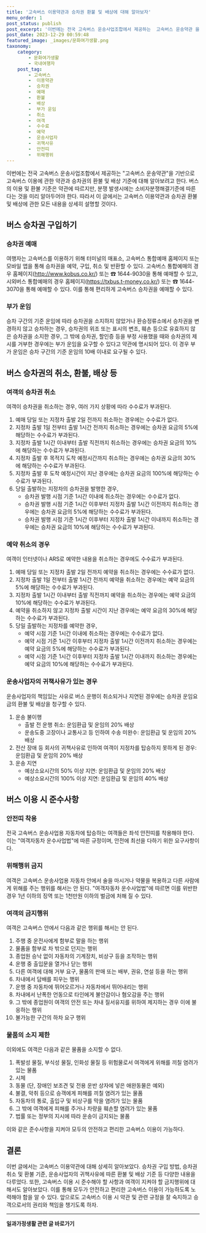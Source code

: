 ```yaml
---
title: '고속버스 이용약관과 승차권 환불 및 배상에 대해 알아보자'
menu_order: 1
post_status: publish
post_excerpt: '이번에는 전국 고속버스 운송사업조합에서 제공하는  고속버스 운송약관 을 기반으로 고속버스 이용에 관한 약관과 승차권의 환불 및 배상 기준에 대해 알아보려고 한다. 버스의 이용 및 환불 기준은 약관에 따르지만, 분쟁 발생시에는 소비자분쟁해결기준에 따른다는 것을 미리 알아두어야 한다. 따라서 이 글에서는 고속버스 이용약관과 승차권 환불 및 배상에 관한 모든 내용을 상세히 설명할 것이다.'
post_date: 2023-12-29 00:59:48
featured_image: _images/문화여가생활.png
taxonomy:
    category:
        - 문화여가생활
        - 국내여행자
    post_tag:
        - 고속버스
        -  이용약관
        -  승차권
        -  예매
        -  환불
        -  배상
        -  부가 운임
        -  취소
        -  여객
        -  수수료
        -  예약
        -  운송사업자
        -  귀책사유
        -  안전띠
        -  위해행위
---
```



이번에는 전국 고속버스 운송사업조합에서 제공하는 "고속버스 운송약관"을 기반으로 고속버스 이용에 관한 약관과 승차권의 환불 및 배상 기준에 대해 알아보려고 한다. 버스의 이용 및 환불 기준은 약관에 따르지만, 분쟁 발생시에는 소비자분쟁해결기준에 따른다는 것을 미리 알아두어야 한다. 따라서 이 글에서는 고속버스 이용약관과 승차권 환불 및 배상에 관한 모든 내용을 상세히 설명할 것이다.

## 버스 승차권 구입하기

### 승차권 예매

여행자는 고속버스를 이용하기 위해 터미널의 매표소, 고속버스 통합예매 홈페이지 또는 모바일 앱을 통해 승차권을 예약, 구입, 취소 및 반환할 수 있다. 고속버스 통합예매의 경우 홈페이지(http://www.kobus.co.kr/) 또는 ☎ 1644-9030을 통해 예매할 수 있고, 시외버스 통합예매의 경우 홈페이지(https://txbus.t-money.co.kr/) 또는 ☎ 1644-3070을 통해 예매할 수 있다. 이를 통해 편리하게 고속버스 승차권을 예매할 수 있다.

### 부가 운임

승차 구간의 기준 운임에 따라 승차권을 소지하지 않았거나 환승정류소에서 승차권을 변경하지 않고 승차하는 경우, 승차권의 위조 또는 표시의 변조, 훼손 등으로 유효하지 않은 승차권을 소지한 경우, 그 밖에 승차권, 할인증 등을 부정 사용했을 때와 승차권의 제시를 거부한 경우에는 부가 운임을 요구할 수 있다고 약관에 명시되어 있다. 이 경우 부가 운임은 승차 구간의 기준 운임의 10배 이내로 요구될 수 있다.

## 버스 승차권의 취소, 환불, 배상 등

### 여객의 승차권 취소

여객이 승차권을 취소하는 경우, 여러 가지 상황에 따라 수수료가 부과된다.

1. 예매 당일 또는 지정차 출발 2일 전까지 취소하는 경우에는 수수료가 없다.
2. 지정차 출발 1일 전부터 출발 1시간 전까지 취소하는 경우에는 승차권 요금의 5%에 해당하는 수수료가 부과된다.
3. 지정차 출발 1시간 이내부터 출발 직전까지 취소하는 경우에는 승차권 요금의 10%에 해당하는 수수료가 부과된다.
4. 지정차 출발 후 목적지 도착 예정시간까지 취소하는 경우에는 승차권 요금의 30%에 해당하는 수수료가 부과된다.
5. 지정차 출발 후 도착 예정시간이 지난 경우에는 승차권 요금의 100%에 해당하는 수수료가 부과된다.
6. 당일 출발하는 지정차의 승차권을 발행한 경우,
   - 승차권 발행 시점 기준 1시간 이내에 취소하는 경우에는 수수료가 없다.
   - 승차권 발행 시점 기준 1시간 이후부터 지정차 출발 1시간 이전까지 취소하는 경우에는 승차권 요금의 5%에 해당하는 수수료가 부과된다.
   - 승차권 발행 시점 기준 1시간 이후부터 지정차 출발 1시간 이내까지 취소하는 경우에는 승차권 요금의 10%에 해당하는 수수료가 부과된다.

### 예약 취소의 경우

여객이 인터넷이나 ARS로 예약한 내용을 취소하는 경우에도 수수료가 부과된다.

1. 예매 당일 또는 지정차 출발 2일 전까지 예약을 취소하는 경우에는 수수료가 없다.
2. 지정차 출발 1일 전부터 출발 1시간 전까지 예약을 취소하는 경우에는 예약 요금의 5%에 해당하는 수수료가 부과된다.
3. 지정차 출발 1시간 이내부터 출발 직전까지 예약을 취소하는 경우에는 예약 요금의 10%에 해당하는 수수료가 부과된다.
4. 예약을 취소하지 않고 지정차 출발 시간이 지난 경우에는 예약 요금의 30%에 해당하는 수수료가 부과된다.
5. 당일 출발하는 지정차를 예약한 경우,
   - 예약 시점 기준 1시간 이내에 취소하는 경우에는 수수료가 없다.
   - 예약 시점 기준 1시간 이후부터 지정차 출발 1시간 이전까지 취소하는 경우에는 예약 요금의 5%에 해당하는 수수료가 부과된다.
   - 예약 시점 기준 1시간 이후부터 지정차 출발 1시간 이내까지 취소하는 경우에는 예약 요금의 10%에 해당하는 수수료가 부과된다.

### 운송사업자의 귀책사유가 있는 경우

운송사업자의 책임있는 사유로 버스 운행이 취소되거나 지연된 경우에는 승차권 운임요금의 환불 및 배상을 청구할 수 있다.

1. 운송 불이행
   - 출발 전 운행 취소: 운임환급 및 운임의 20% 배상
   - 운송도중 고장이나 교통사고 등 인하여 수송 미완수: 운임환급 및 운임의 20% 배상
2. 전산 장애 등 회사의 귀책사유로 인하여 여객이 지정차를 탑승하지 못하게 된 경우: 운임환급 및 운임의 20% 배상
3. 운송 지연
   - 예상소요시간의 50% 이상 지연: 운임환급 및 운임의 20% 배상
   - 예상소요시간의 100% 이상 지연: 운임환급 및 운임의 40% 배상

## 버스 이용 시 준수사항

### 안전띠 착용

전국 고속버스 운송사업용 자동차에 탑승하는 여객들은 좌석 안전띠를 착용해야 한다. 이는 "여객자동차 운수사업법"에 따른 규정이며, 안전에 최선을 다하기 위한 요구사항이다.

### 위해행위 금지

여객은 고속버스 운송사업용 자동차 안에서 술을 마시거나 약물을 복용하고 다른 사람에게 위해를 주는 행위를 해서는 안 된다. "여객자동차 운수사업법"에 따르면 이를 위반한 경우 1년 이하의 징역 또는 1천만원 이하의 벌금에 처해 질 수 있다.

### 여객의 금지행위

여객은 고속버스 안에서 다음과 같은 행위를 해서는 안 된다.

1. 주행 중 운전사에게 함부로 말을 하는 행위
2. 물품을 함부로 차 밖으로 던지는 행위
3. 종업원 승낙 없이 자동차의 기계장치, 비상구 등을 조작하는 행위
4. 운행 중 출입문을 열거나 닫는 행위
5. 다른 여객에 대해 거부 요구, 물품의 판매 또는 배부, 권유, 연설 등을 하는 행위
6. 차내에서 담배를 피우는 행위
7. 운행 중 자동차에 뛰어오르거나 자동차에서 뛰어내리는 행위
8. 차내에서 난폭한 언동으로 타인에게 불안감이나 혐오감을 주는 행위
9. 그 밖에 종업원이 여객의 안전 또는 차내 질서유지를 위하여 제지하는 경우 이에 불응하는 행위
10. 불가능한 구간의 하차 요구 행위

### 물품의 소지 제한

이외에도 여객은 다음과 같은 물품을 소지할 수 없다.

1. 폭발성 물질, 부식성 물질, 인화성 물질 등 위험물로서 여객에게 위해를 끼칠 염려가 있는 물품
2. 시체
3. 동물 (단, 장애인 보조견 및 전용 운반 상자에 넣은 애완동물은 예외)
4. 불결, 악취 등으로 승객에게 피해를 끼칠 염려가 있는 물품
5. 자동차의 통로, 출입구 및 비상구를 막을 염려가 있는 물품
6. 그 밖에 여객에게 피해를 주거나 차량을 훼손할 염려가 있는 물품
7. 법률 또는 정부의 지시에 따라 운송이 금지되는 물품

이와 같은 준수사항을 지켜야 모두의 안전하고 편리한 고속버스 이용이 가능하다.

## 결론

이번 글에서는 고속버스 이용약관에 대해 상세히 알아보았다. 승차권 구입 방법, 승차권 취소 및 환불 기준, 운송사업자의 귀책사유에 따른 환불 및 배상 기준 등 다양한 내용을 다루었다. 또한, 고속버스 이용 시 준수해야 할 사항과 여객이 지켜야 할 금지행위에 대해서도 알아보았다. 이를 통해 모두가 안전하고 편리한 고속버스 이용이 가능하도록 노력해야 함을 알 수 있다. 앞으로도 고속버스 이용 시 약관 및 관련 규정을 잘 숙지하고 승객으로서의 권리와 책임을 챙기도록 하자.
<!-- wp:separator -->
<hr class="wp-block-separator has-alpha-channel-opacity"/>
<!-- /wp:separator -->

<!-- wp:group {"backgroundColor":"base","layout":{"type":"constrained"}} -->
<div class="wp-block-group has-base-background-color has-background"><!-- wp:paragraph {"align":"center","fontSize":"medium"} -->
<p class="has-text-align-center has-large-font-size"><strong>일과가정생활 관련 글 바로가기</strong></p>
<!-- /wp:paragraph -->


<!-- wp:latest-posts
{"categories":[{"id":10918,"count":19,"description":"","link":"https://uknowlaw.com/category/%ec%9d%bc%ea%b3%bc%ea%b0%80%ec%a0%95%ec%83%9d%ed%99%9c/","name":"일과가정생활","slug":"일과가정생활","taxonomy":"category","parent":0,"meta":[],"_links":{"self":[{"href":"https://uknowlaw.com/wp-json/wp/v2/categories/10918"}],"collection":[{"href":"https://uknowlaw.com/wp-json/wp/v2/categories"}],"about":[{"href":"https://uknowlaw.com/wp-json/wp/v2/taxonomies/category"}],"wp:post_type":[{"href":"https://uknowlaw.com/wp-json/wp/v2/posts?categories=10918"}],"curies":[{"name":"wp","href":"https://api.w.org/{rel}","templated":true}]}}],"postsToShow":100,"excerptLength":28,"postLayout":"grid","columns":2,"featuredImageAlign":"left","featuredImageSizeSlug":"large","fontSize":"small"} /--></div>
<!-- /wp:group -->